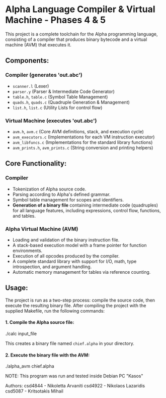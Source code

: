 # Alpha Language Compiler & Virtual Machine - Phases 4 & 5

This project is a complete toolchain for the Alpha programming language, consisting of a compiler that produces binary bytecode and a virtual machine (AVM) that executes it.

## Components:

### Compiler (generates 'out.abc')
*   `scanner.l` (Lexer)
*   `parser.y` (Parser & Intermediate Code Generator)
*   `table.h`, `table.c` (Symbol Table Management)
*   `quads.h`, `quads.c` (Quadruple Generation & Management)
*   `list.h`, `list.c` (Utility Lists for control flow)

### Virtual Machine (executes 'out.abc')
*   `avm.h`, `avm.c` (Core AVM definitions, stack, and execution cycle)
*   `avm_executors.c` (Implementations for each VM instruction executor)
*   `avm_libfuncs.c` (Implementations for the standard library functions)
*   `avm_prints.h`, `avm_prints.c` (String conversion and printing helpers)

## Core Functionality:

### Compiler
*   Tokenization of Alpha source code.
*   Parsing according to Alpha's defined grammar.
*   Symbol table management for scopes and identifiers.
*   **Generation of a binary file** containing intermediate code (quadruples) for all language features, including expressions, control flow, functions, and tables.

### Alpha Virtual Machine (AVM)
*   Loading and validation of the binary instruction file.
*   A stack-based execution model with a frame pointer for function environments.
*   Execution of all opcodes produced by the compiler.
*   A complete standard library with support for I/O, math, type introspection, and argument handling.
*   Automatic memory management for tables via reference counting.

## Usage:

The project is run as a two-step process: compile the source code, then execute the resulting binary file. After compiling the project with the supplied Makefile, run the following commands:

#### 1. Compile the Alpha source file:
./calc input_file

This creates a binary file named `chief.alpha` in your directory.

#### 2. Execute the binary file with the AVM:
./alpha_avm chief.alpha


NOTE: This program was run and tested inside Debian PC "Kasos" 

Authors:
csd4844 - Nikoletta Arvaniti
csd4922 - Nikolaos Lazaridis
csd5087 - Kritsotakis Mihail
